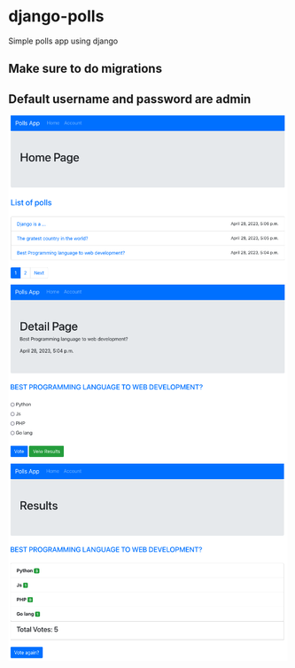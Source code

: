 # django-polls
Simple polls app using django

## Make sure to do migrations

## Default username and password are admin


![screenshot](https://github.com/amirkho-py/django-polls/blob/master/Screenshot1.png)
![screenshot](https://github.com/amirkho-py/django-polls/blob/master/Screenshot2.png)
![screenshot](https://github.com/amirkho-py/django-polls/blob/master/Screenshot3.png)
